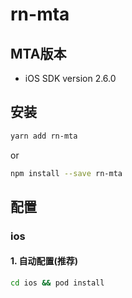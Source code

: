 # rn-mta

## MTA版本

- iOS SDK version 2.6.0

## 安装

```bash
yarn add rn-mta
```

or

```bash
npm install --save rn-mta
```

## 配置

### ios

#### 1. 自动配置(推荐)

```bash
cd ios && pod install
```